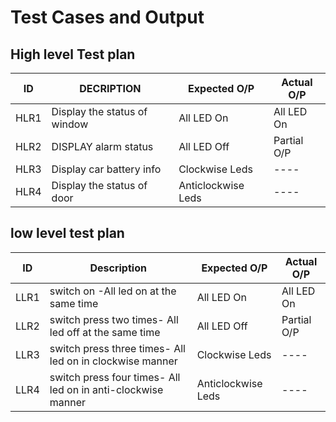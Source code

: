 
# Test Cases and Output
## High level Test plan


| ID    |  DECRIPTION                             |   Expected O/P   | Actual O/P |
|-------|-----------------------------------------|------------------|------------|
| HLR1  |    Display the status of window         |   All LED On     | All LED On |
| HLR2  |      DISPLAY alarm status               |   All LED Off    | Partial O/P|
| HLR3  |    Display car battery info             |  Clockwise Leds  |   ----     |
| HLR4  |   Display the status of door            |Anticlockwise Leds|   ----     |




## low level test plan 
| ID   |  Description                                                    |   Expected O/P   | Actual O/P |
|------|-----------------------------------------------------------------|------------------|------------|   
| LLR1 | switch on -All led on at the same time                          |   All LED On     | All LED On |
| LLR2 | switch press two times- All led off at the same time            |   All LED Off    | Partial O/P|
| LLR3 |switch press three times- All led on in clockwise manner         |  Clockwise Leds  |   ----     |
| LLR4 | switch press four times- All led on in anti-clockwise manner    |Anticlockwise Leds|   ----     |

